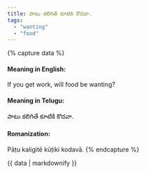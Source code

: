 ```yaml
---
title: పాటు కలిగితే కూటికి కొదవా.
tags:
  - "wanting"
  - "food"
---
```


{% capture data %}
#### Meaning in English:
If you get work, will food be wanting?

#### Meaning in Telugu:
పాటు కలిగితే కూటికి కొదవా.

#### Romanization:
Pāṭu kaligitē kūṭiki kodavā.
{% endcapture %}

{{ data | markdownify }}

